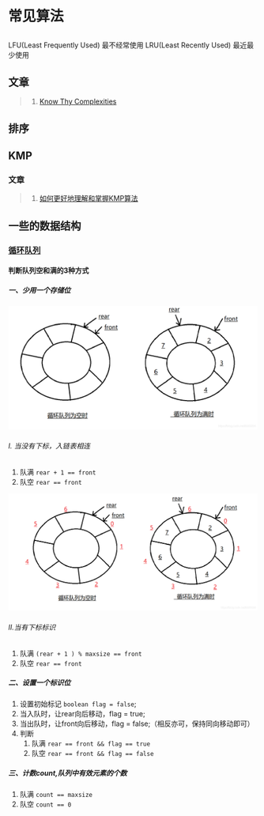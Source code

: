 # 常见算法

## 

LFU(Least Frequently Used) 最不经常使用
LRU(Least Recently Used) 最近最少使用

## 文章
> 1. [Know Thy Complexities](https://www.bigocheatsheet.com/)

## 排序



## KMP 

### 文章

> 1. [如何更好地理解和掌握KMP算法](https://www.zhihu.com/question/21923021)



## 一些的数据结构


### [循环队列](https://blog.csdn.net/lilililililiki/article/details/104317286)

#### 判断队列空和满的3种方式 

##### 一、少用一个存储位
![img.png](../_assets/cycle-queue1.png)

###### Ⅰ. 当没有下标，入链表相连

1. 队满 ``rear + 1 == front``
2. 队空 ``rear == front``

![img.png](../_assets/cycle-queue2.png)

###### Ⅱ.当有下标标识

1. 队满 ``(rear + 1 ) % maxsize == front``
2. 队空 ``rear == front``

##### 二、设置一个标识位

1. 设置初始标记 ``boolean flag = false``;
2. 当入队时，让rear向后移动，flag = true;
3. 当出队时，让front向后移动，flag = false;（相反亦可，保持同向移动即可）
4. 判断
   1. 队满 ``rear == front && flag == true``
   2. 队空 ``rear == front && flag == false``

##### 三、计数count,队列中有效元素的个数

1. 队满 ``count == maxsize``
2. 队空 ``count == 0``
